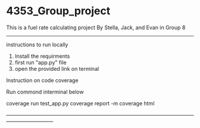 # 4353_Group_project
This is a fuel rate calculating project
By Stella, Jack, and Evan in Group 8


_____________________________________________

instructions to run locally

1. Install the requirments
2. first run "app.py" file
3. open the provided link on terminal

Instruction on code coverage

Run commond interminal below

coverage run test_app.py
coverage report -m
coverage html

—————————————————————————————————————————————
